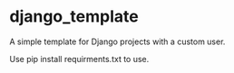 # django_template
A simple template for Django projects with a custom user.

Use pip install requirments.txt to use.